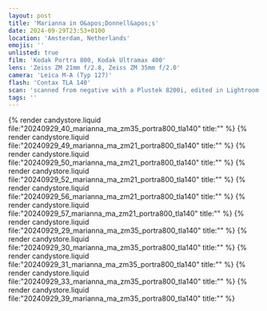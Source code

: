 ```yaml
---
layout: post
title: 'Marianna in O&apos;Donnell&apos;s'
date: 2024-09-29T23:53+0100
location: 'Amsterdam, Netherlands'
emojis: ''
unlisted: true
film: 'Kodak Portra 800, Kodak Ultramax 400'
lens: 'Zeiss ZM 21mm f/2.8, Zeiss ZM 35mm f/2.0'
camera: 'Leica M-A (Typ 127)'
flash: 'Contax TLA 140'
scan: 'scanned from negative with a Plustek 8200i, edited in Lightroom'
tags: ''
---
```


{% render candystore.liquid file:"20240929_40_marianna_ma_zm35_portra800_tla140" title:"" %}
{% render candystore.liquid file:"20240929_49_marianna_ma_zm21_portra800_tla140" title:"" %}
{% render candystore.liquid file:"20240929_50_marianna_ma_zm21_portra800_tla140" title:"" %}
{% render candystore.liquid file:"20240929_52_marianna_ma_zm21_portra800_tla140" title:"" %}
{% render candystore.liquid file:"20240929_56_marianna_ma_zm21_portra800_tla140" title:"" %}
{% render candystore.liquid file:"20240929_57_marianna_ma_zm21_portra800_tla140" title:"" %}
{% render candystore.liquid file:"20240929_29_marianna_ma_zm35_portra800_tla140" title:"" %}
{% render candystore.liquid file:"20240929_30_marianna_ma_zm35_portra800_tla140" title:"" %}
{% render candystore.liquid file:"20240929_31_marianna_ma_zm35_portra800_tla140" title:"" %}
{% render candystore.liquid file:"20240929_33_marianna_ma_zm35_portra800_tla140" title:"" %}
{% render candystore.liquid file:"20240929_39_marianna_ma_zm35_portra800_tla140" title:"" %}